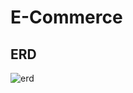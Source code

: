 # E-Commerce
## ERD
![erd](https://user-images.githubusercontent.com/109123846/184322260-714d273c-8d5d-4c8f-a163-b440b3e39ade.JPG)

